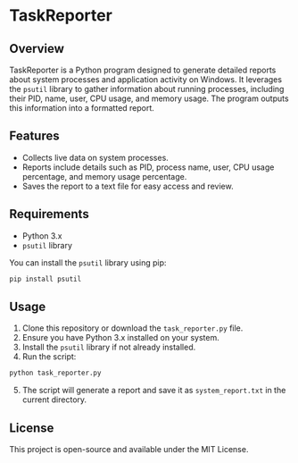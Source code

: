 # TaskReporter

## Overview

TaskReporter is a Python program designed to generate detailed reports about system processes and application activity on Windows. It leverages the `psutil` library to gather information about running processes, including their PID, name, user, CPU usage, and memory usage. The program outputs this information into a formatted report.

## Features

- Collects live data on system processes.
- Reports include details such as PID, process name, user, CPU usage percentage, and memory usage percentage.
- Saves the report to a text file for easy access and review.

## Requirements

- Python 3.x
- `psutil` library

You can install the `psutil` library using pip:

```bash
pip install psutil
```

## Usage

1. Clone this repository or download the `task_reporter.py` file.
2. Ensure you have Python 3.x installed on your system.
3. Install the `psutil` library if not already installed.
4. Run the script:

```bash
python task_reporter.py
```

5. The script will generate a report and save it as `system_report.txt` in the current directory.

## License

This project is open-source and available under the MIT License.